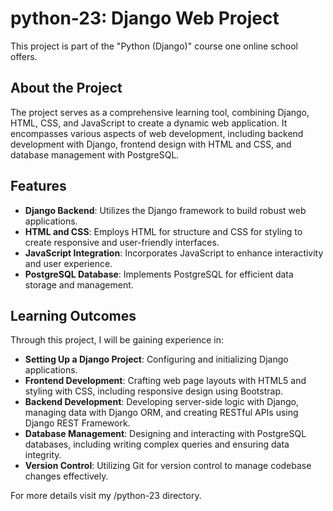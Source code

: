 # python-23: Django Web Project

This project is part of the "Python (Django)" course one online school offers.

## About the Project

The project serves as a comprehensive learning tool, combining Django, HTML, CSS, and JavaScript to create a dynamic web application. It encompasses various aspects of web development, including backend development with Django, frontend design with HTML and CSS, and database management with PostgreSQL.

## Features

- **Django Backend**: Utilizes the Django framework to build robust web applications.
- **HTML and CSS**: Employs HTML for structure and CSS for styling to create responsive and user-friendly interfaces.
- **JavaScript Integration**: Incorporates JavaScript to enhance interactivity and user experience.
- **PostgreSQL Database**: Implements PostgreSQL for efficient data storage and management.

## Learning Outcomes

Through this project, I will be gaining experience in:

- **Setting Up a Django Project**: Configuring and initializing Django applications.
- **Frontend Development**: Crafting web page layouts with HTML5 and styling with CSS, including responsive design using Bootstrap.
- **Backend Development**: Developing server-side logic with Django, managing data with Django ORM, and creating RESTful APIs using Django REST Framework.
- **Database Management**: Designing and interacting with PostgreSQL databases, including writing complex queries and ensuring data integrity.
- **Version Control**: Utilizing Git for version control to manage codebase changes effectively.

For more details visit my /python-23 directory.
